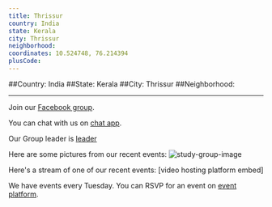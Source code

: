 ```yaml
---
title: Thrissur
country: India
state: Kerala
city: Thrissur
neighborhood: 
coordinates: 10.524748, 76.214394
plusCode:
---
```


##Country: India
##State: Kerala
##City: Thrissur
##Neighborhood: 
*****
Join our [Facebook group](https://www.facebook.com/groups/free.code.camp.thrissur).

You can chat with us on [chat app]().

Our Group leader is [leader]()

Here are some pictures from our recent events:
![study-group-image]()

Here's a stream of one of our recent events:
[video hosting platform embed]

We have events every Tuesday. You can RSVP for an event on [event platform]().
